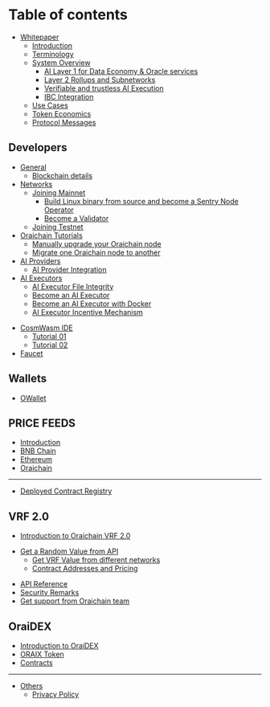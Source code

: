 # Table of contents

* [Whitepaper](README.md)
  * [Introduction](whitepaper/introduction.md)
  * [Terminology](whitepaper/terminology.md)
  * [System Overview](whitepaper/system-overview/README.md)
    * [AI Layer 1 for Data Economy & Oracle services](whitepaper/system-overview/ai-layer-1-for-data-economy-and-oracle-services.md)
    * [Layer 2 Rollups and Subnetworks](whitepaper/system-overview/layer-2-rollups-and-subnetworks.md)
    * [Verifiable and trustless AI Execution](whitepaper/system-overview/verifiable-and-trustless-ai-execution.md)
    <!-- * [Decentralized Data and AI platform](whitepaper/system-overview/decentralized-data-and-ai-platform.md) -->
    * [IBC Integration](whitepaper/system-overview/ibc-integration.md)
  * [Use Cases](whitepaper/use-cases.md)
  * [Token Economics](whitepaper/tokenomics.md)
  * [Protocol Messages](whitepaper/protocol-messages.md)

## Developers

* [General](general/README.md)
  * [Blockchain details](general/blockchain-details.md)
* [Networks](developer/networks/README.md)
  * [Joining Mainnet](developer/networks/mainnet/README.md)
    * [Build Linux binary from source and become a Sentry Node Operator](developer/networks/mainnet/become-a-full-node-operator-from-source.md)
    * [Become a Validator](developer/networks/mainnet/become-a-validator.md)
  * [Joining Testnet](developer/networks/testnet/README.md)
* [Oraichain Tutorials](developer/tutorials/README.md)
  * [Manually upgrade your Oraichain node](developer/tutorials/manual-upgrade.md)
  * [Migrate one Oraichain node to another](developer/tutorials/node-migration.md)
* [AI Providers](developer/ai-provider/README.md)
  * [AI Provider Integration](developer/ai-provider/ai-provider-integration.md)
* [AI Executors](developer/executors/README.md)
  * [AI Executor File Integrity](developer/executors/ai-executor-checksum.md)
  * [Become an AI Executor](developer/executors/ai-executor.md)
  * [Become an AI Executor with Docker](developer/executors/ai-executor-docker.md)
  * [AI Executor Incentive Mechanism](developer/executors/incentive-mechanism.md)
<!-- * [Guide](guide/README.md)
  * [How To Convert ORAI ERC20 To BEP20 And Vice Versa?](guide/how-to-convert-orai-erc20-to-bep20-and-vice-versa.md)
  * [How To Swap ERC20 or BEP20 Token To Native Token?](guide/how-to-swap-erc20-or-bep20-token-to-native-token.md)
  * [Create An Oraichain Account](guide/create-an-oraichain-account.md)
  * [Delegate Tokens To A Validator](guide/delegate-tokens-to-a-validator.md) -->
* [CosmWasm IDE](cosmwasm-ide/README.md)
  * [Tutorial 01](cosmwasm-ide/tutorial-01.md)
  * [Tutorial 02](https://medium.com/oraichain/oraichain-studio-live-demo-transcript-7be020783f03)
* [Faucet](developer/tools/tools.md)

## Wallets

* [OWallet](wallets/owallet.md)
<!-- * [Oraichain Wallet (OBSOLETE)](wallets/oraichain-wallet.md) -->

## PRICE FEEDS

* [Introduction](price-feeds/introduction.md)
* [BNB Chain](price-feeds/binance-smart-chain.md)
* [Ethereum](price-feeds/ethereum.md)
* [Oraichain](price-feeds/oraichain.md)

***

* [Deployed Contract Registry](deployed-contract-registry.md)

## VRF 2.0 <a href="#vrf" id="vrf"></a>

* [Introduction to Oraichain VRF 2.0](vrf/introduction.md)
<!-- * [Get a Random Value Directly](vrf/get-a-random-value-directly.md) -->
* [Get a Random Value from API](vrf/get-a-random-value-from-api/README.md)
  * [Get VRF Value from different networks](vrf/get-a-random-value-from-api/get-vrf-value-from-different-networks.md)
  * [Contract Addresses and Pricing](vrf/get-a-random-value-from-api/contract-addresses-and-pricing.md)
  <!-- * [Validate a Group Signature](vrf/get-a-random-value-from-api/validate-a-group-signature.md) -->
<!-- * [Security Remarks](vrf/security-remarks.md) -->
* [API Reference](vrf/api-reference.md)
* [Security Remarks](vrf/security-remarks-1.md)
* [Get support from Oraichain team](vrf/get-support-from-oraichain-team.md)

## OraiDEX

* [Introduction to OraiDEX](oraidex/introduction-to-oraidex.md)
* [ORAIX Token](oraidex/oraix-token.md)
* [Contracts](oraidex/contracts.md)

***

* [Others](others/README.md)
  * [Privacy Policy](others/privacy-policy.md)
